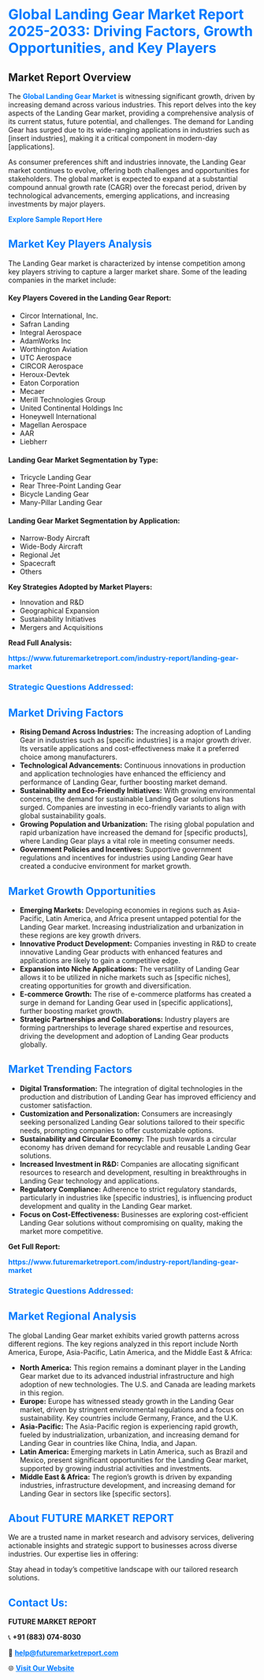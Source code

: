 <h1 style="color: #007BFF;">Global Landing Gear Market Report 2025-2033: Driving Factors, Growth Opportunities, and Key Players</h1>

<section id="overview">
<h2>Market Report Overview</h2>
<p>The <a href="https://www.futuremarketreport.com/industry-report/landing-gear-market" style="color: #007BFF; text-decoration: none;"><strong>Global Landing Gear Market</strong></a> is witnessing significant growth, driven by increasing demand across various industries. This report delves into the key aspects of the Landing Gear market, providing a comprehensive analysis of its current status, future potential, and challenges. The demand for Landing Gear has surged due to its wide-ranging applications in industries such as [insert industries], making it a critical component in modern-day [applications].</p>
<p>As consumer preferences shift and industries innovate, the Landing Gear market continues to evolve, offering both challenges and opportunities for stakeholders. The global market is expected to expand at a substantial compound annual growth rate (CAGR) over the forecast period, driven by technological advancements, emerging applications, and increasing investments by major players.</p>
</section>

<section id="overview">
<p><a href="https://www.futuremarketreport.com/request-sample/reportId=27312" style="color: #007BFF; text-decoration: none;"><strong>Explore Sample Report Here</strong></a></p>
</section>

<section id="key-players">
<h2 style="color: #007BFF;">Market Key Players Analysis</h2>
<p>The Landing Gear market is characterized by intense competition among key players striving to capture a larger market share. Some of the leading companies in the market include:</p>
<h4>Key Players Covered in the Landing Gear Report:</h4>
<ul><li>Circor International, Inc.</li><li>Safran Landing</li><li>Integral Aerospace</li><li>AdamWorks Inc</li><li>Worthington Aviation</li><li>UTC Aerospace</li><li>CIRCOR Aerospace</li><li>Heroux-Devtek</li><li>Eaton Corporation</li><li>Mecaer</li><li>Merill Technologies Group</li><li>United Continental Holdings Inc</li><li>Honeywell International</li><li>Magellan Aerospace</li><li>AAR</li><li>Liebherr</li></ul>
<h4>Landing Gear Market Segmentation by Type:</h4>
<ul><li>Tricycle Landing Gear</li><li>Rear Three-Point Landing Gear</li><li>Bicycle Landing Gear</li><li>Many-Pillar Landing Gear</li></ul>

<h4>Landing Gear Market Segmentation by Application:</h4>
<ul><li>Narrow-Body Aircraft</li><li>Wide-Body Aircraft</li><li>Regional Jet</li><li>Spacecraft</li><li>Others</li></ul>
<p><strong>Key Strategies Adopted by Market Players:</strong></p>
<ul>
<li>Innovation and R&D</li>
<li>Geographical Expansion</li>
<li>Sustainability Initiatives</li>
<li>Mergers and Acquisitions</li>
</ul>
</section>

<section>
<p><strong>Read Full Analysis: </strong></p><a href="https://www.futuremarketreport.com/industry-report/landing-gear-market" style="color: #007BFF; text-decoration: none;"><strong>https://www.futuremarketreport.com/industry-report/landing-gear-market</strong></a>
<h3 style="color: #007BFF;">Strategic Questions Addressed:</h3>
</section>

<section id="driving-factors">
<h2 style="color: #007BFF;">Market Driving Factors</h2>
<ul>
<li><strong>Rising Demand Across Industries:</strong> The increasing adoption of Landing Gear in industries such as [specific industries] is a major growth driver. Its versatile applications and cost-effectiveness make it a preferred choice among manufacturers.</li>
<li><strong>Technological Advancements:</strong> Continuous innovations in production and application technologies have enhanced the efficiency and performance of Landing Gear, further boosting market demand.</li>
<li><strong>Sustainability and Eco-Friendly Initiatives:</strong> With growing environmental concerns, the demand for sustainable Landing Gear solutions has surged. Companies are investing in eco-friendly variants to align with global sustainability goals.</li>
<li><strong>Growing Population and Urbanization:</strong> The rising global population and rapid urbanization have increased the demand for [specific products], where Landing Gear plays a vital role in meeting consumer needs.</li>
<li><strong>Government Policies and Incentives:</strong> Supportive government regulations and incentives for industries using Landing Gear have created a conducive environment for market growth.</li>
</ul>
</section>

<section id="growth-opportunities">
<h2 style="color: #007BFF;">Market Growth Opportunities</h2>
<ul>
<li><strong>Emerging Markets:</strong> Developing economies in regions such as Asia-Pacific, Latin America, and Africa present untapped potential for the Landing Gear market. Increasing industrialization and urbanization in these regions are key growth drivers.</li>
<li><strong>Innovative Product Development:</strong> Companies investing in R&D to create innovative Landing Gear products with enhanced features and applications are likely to gain a competitive edge.</li>
<li><strong>Expansion into Niche Applications:</strong> The versatility of Landing Gear allows it to be utilized in niche markets such as [specific niches], creating opportunities for growth and diversification.</li>
<li><strong>E-commerce Growth:</strong> The rise of e-commerce platforms has created a surge in demand for Landing Gear used in [specific applications], further boosting market growth.</li>
<li><strong>Strategic Partnerships and Collaborations:</strong> Industry players are forming partnerships to leverage shared expertise and resources, driving the development and adoption of Landing Gear products globally.</li>
</ul>
</section>

<section id="trending-factors">
<h2 style="color: #007BFF;">Market Trending Factors</h2>
<ul>
<li><strong>Digital Transformation:</strong> The integration of digital technologies in the production and distribution of Landing Gear has improved efficiency and customer satisfaction.</li>
<li><strong>Customization and Personalization:</strong> Consumers are increasingly seeking personalized Landing Gear solutions tailored to their specific needs, prompting companies to offer customizable options.</li>
<li><strong>Sustainability and Circular Economy:</strong> The push towards a circular economy has driven demand for recyclable and reusable Landing Gear solutions.</li>
<li><strong>Increased Investment in R&D:</strong> Companies are allocating significant resources to research and development, resulting in breakthroughs in Landing Gear technology and applications.</li>
<li><strong>Regulatory Compliance:</strong> Adherence to strict regulatory standards, particularly in industries like [specific industries], is influencing product development and quality in the Landing Gear market.</li>
<li><strong>Focus on Cost-Effectiveness:</strong> Businesses are exploring cost-efficient Landing Gear solutions without compromising on quality, making the market more competitive.</li>
</ul>
</section>

<section>
<p><strong>Get Full Report: </strong></p><a href="https://www.futuremarketreport.com/industry-report/landing-gear-market" style="color: #007BFF; text-decoration: none;"><strong>https://www.futuremarketreport.com/industry-report/landing-gear-market</strong></a>
<h3 style="color: #007BFF;">Strategic Questions Addressed:</h3>
</section>


<section id="regional-analysis">
<h2 style="color: #007BFF;">Market Regional Analysis</h2>
<p>The global Landing Gear market exhibits varied growth patterns across different regions. The key regions analyzed in this report include North America, Europe, Asia-Pacific, Latin America, and the Middle East & Africa:</p>
<ul>
<li><strong>North America:</strong> This region remains a dominant player in the Landing Gear market due to its advanced industrial infrastructure and high adoption of new technologies. The U.S. and Canada are leading markets in this region.</li>
<li><strong>Europe:</strong> Europe has witnessed steady growth in the Landing Gear market, driven by stringent environmental regulations and a focus on sustainability. Key countries include Germany, France, and the U.K.</li>
<li><strong>Asia-Pacific:</strong> The Asia-Pacific region is experiencing rapid growth, fueled by industrialization, urbanization, and increasing demand for Landing Gear in countries like China, India, and Japan.</li>
<li><strong>Latin America:</strong> Emerging markets in Latin America, such as Brazil and Mexico, present significant opportunities for the Landing Gear market, supported by growing industrial activities and investments.</li>
<li><strong>Middle East & Africa:</strong> The region’s growth is driven by expanding industries, infrastructure development, and increasing demand for Landing Gear in sectors like [specific sectors].</li>
</ul>
</section>

<footer>
<h2 style="color: #007BFF;">About FUTURE MARKET REPORT</h2>
<p>We are a trusted name in market research and advisory services, delivering actionable insights and strategic support to businesses across diverse industries. Our expertise lies in offering:</p>

<p>Stay ahead in today’s competitive landscape with our tailored research solutions.</p>

<h2 style="color: #007BFF;">Contact Us:</h2>
<p><strong>FUTURE MARKET REPORT</strong></p>
<p>📞 <strong>+91 (883) 074-8030</strong></p>
<p>📧 <strong><a href="mailto:help@futuremarketreport.com" style="color: #007BFF;">help@futuremarketreport.com</a></strong></p>
<p>🌐 <strong><a href="https://www.futuremarketreport.com/" style="color: #007BFF;">Visit Our Website</a></strong></p>
</footer>